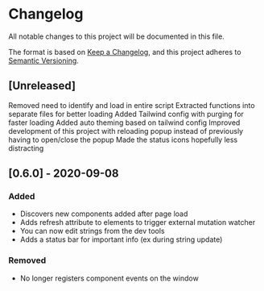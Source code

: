 # Changelog
All notable changes to this project will be documented in this file.

The format is based on [Keep a Changelog](https://keepachangelog.com/en/1.0.0/),
and this project adheres to [Semantic Versioning](https://semver.org/spec/v2.0.0.html).

## [Unreleased]

Removed need to identify and load in entire script
Extracted functions into separate files for better loading
Added Tailwind config with purging for faster loading
Added auto theming based on tailwind config
Improved development of this project with reloading popup instead of previously having to open/close the popup
Made the status icons hopefully less distracting

## [0.6.0] - 2020-09-08
### Added
- Discovers new components added after page load
- Adds refresh attribute to elements to trigger external mutation watcher
- You can now edit strings from the dev tools
- Adds a status bar for important info (ex during string update)
### Removed
- No longer registers component events on the window
